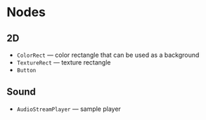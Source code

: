 # Nodes

## 2D

* `ColorRect` — color rectangle that can be used as a background
* `TextureRect` — texture rectangle
* `Button` 

## Sound

* `AudioStreamPlayer` — sample player 